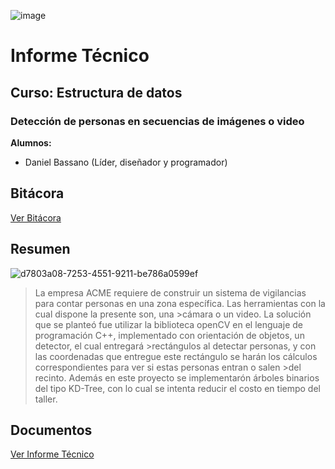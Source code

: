 ![image](https://user-images.githubusercontent.com/89607474/175754481-5f6cb929-0db7-4a5e-b0c6-326b57eed208.png)

# Informe Técnico 
## Curso: Estructura de datos
### Detección de personas en secuencias de imágenes o video

**Alumnos:**

* Daniel Bassano (Líder, diseñador y programador)

## Bitácora
[Ver Bitácora](./docs/Bitacora.md)

## Resumen
![d7803a08-7253-4551-9211-be786a0599ef](https://user-images.githubusercontent.com/89607474/175755334-d32ac5a0-5f47-483d-966a-1017c2dce88c.jpg)

>La empresa ACME requiere de construir un sistema de vigilancias para contar personas en una zona específica. Las herramientas con la cual dispone la presente son, una >cámara o un video. 
>La solución que se planteó fue utilizar la biblioteca openCV en el lenguaje de programación C++, implementado con orientación de objetos, un detector, el cual entregará >rectángulos al detectar personas, y con las coordenadas que entregue este rectángulo se harán los cálculos correspondientes para ver si estas personas entran o salen >del recinto. Además en este proyecto se implementarón árboles binarios del tipo KD-Tree, con lo cual se intenta reducir el costo en tiempo del taller.

## Documentos
[Ver Informe Técnico](./docs/Informe_tecnico.md)

